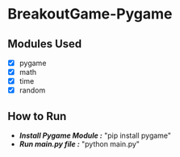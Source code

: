 # BreakoutGame-Pygame
## Modules Used
- [x] pygame
- [x] math
- [x] time
- [x] random

## How to Run
- _**Install Pygame Module :**_ "pip install pygame"
- _**Run main.py file :**_ "python main.py"

